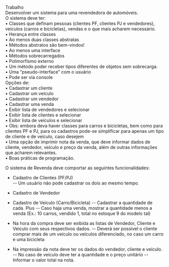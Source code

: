 Trabalho <br />
Desenvolver um sistema para uma revendedora de automóveis.<br />
  O sistema deve ter: <br />
• Classes que definam pessoas (clientes PF, clientes PJ e
  vendedores), veículos (carros e bicicletas), vendas e o
  que mais acharem necessário. <br />
• Herança entre classes <br />
• Ao menos duas classes abstratas <br />
• Métodos abstratos são bem-vindos! <br />
• Ao menos uma interface <br />
• Métodos sobrecarregados <br />
• Polimorfismo externo <br />
• Um método poder receber tipos diferentes de objetos sem
  sobrecarga. <br />
• Uma “pseudo-interface” com o usuário <br />
• Pode ser via console <br />
  Opções de: <br />
• Cadastrar um cliente <br />
• Cadastrar um veículo <br />
• Cadastrar um vendedor <br />
• Cadastrar uma venda <br />
• Exibir lista de vendedores e selecionar <br />
• Exibir lista de clientes e selecionar <br />
• Exibir lista de veículos e selecionar <br />
• Obs: embora deva haver classes para carros e bicicletas, bem
  como para clientes PF e PJ, para os cadastros pode-se simplificar
  para apenas um tipo de cliente e de veículo, caso desejem <br />
• Uma opção de imprimir nota da venda, que deve informar
  dados de cliente, vendedor, veículo e preço da venda,
  além de outras informações que acharem relevantes. <br />
• Boas práticas de programação. <br />

O sistema de Revenda deve comportar as seguintes funcionalidades: <br />

 - Cadastro de Clientes (PF/PJ) <br />
	-- Um usuário não pode cadastrar os dois ao mesmo tempo.
 - Cadastro de Vendedor
 - Cadastro de Veiculo (Carro/Bicicleta)
	-- Cadastrar a quantidade de cada.
	Plus
	-- Caso haja uma venda, mostrar a quantidade menos a venda 
   	(Ex.: 10 carros, vendido 1, total no estoque 9 do modelo tal)

 - Na hora da compra deve ser exibida as listas de Vendedor, Cliente 
   e Veiculo com seus respectivos dados.
	-- Deverá ser possível o cliente comprar mais de um veículo ou veículos diferenciado, 
	no caso um carro e uma bicicleta

 - Na impressão da nota deve ter os dados do vendedor, cliente e veículo.
	-- No caso de veículo deve ter a quantidade e o preço unitário
	-- Informar o valor total na nota.





